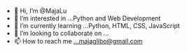 - 👋 Hi, I’m @MajaLu
- 👀 I’m interested in ...Python and Web Development
- 🌱 I’m currently learning ...Python, HTML, CSS, JavaScript
- 💞️ I’m looking to collaborate on ...
- 📫 How to reach me ...majaglibo@gmail.com

<!---
MajaLu/MajaLu is a ✨ special ✨ repository because its `README.md` (this file) appears on your GitHub profile.
You can click the Preview link to take a look at your changes.
--->

